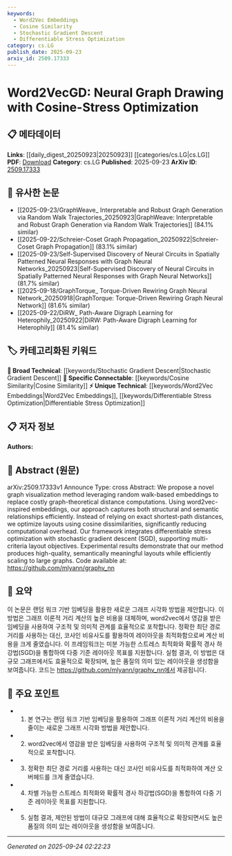 ```yaml
---
keywords:
  - Word2Vec Embeddings
  - Cosine Similarity
  - Stochastic Gradient Descent
  - Differentiable Stress Optimization
category: cs.LG
publish_date: 2025-09-23
arxiv_id: 2509.17333
---
```


<!-- KEYWORD_LINKING_METADATA:
{
  "processed_timestamp": "2025-09-24T02:22:23.623726",
  "vocabulary_version": "1.0",
  "selected_keywords": [
    "Word2Vec Embeddings",
    "Cosine Similarity",
    "Stochastic Gradient Descent",
    "Differentiable Stress Optimization"
  ],
  "rejected_keywords": [],
  "similarity_scores": {
    "Word2Vec Embeddings": 0.78,
    "Cosine Similarity": 0.82,
    "Stochastic Gradient Descent": 0.8,
    "Differentiable Stress Optimization": 0.77
  },
  "extraction_method": "AI_prompt_based",
  "budget_applied": true,
  "candidates_json": {
    "candidates": [
      {
        "surface": "word2vec-inspired embeddings",
        "canonical": "Word2Vec Embeddings",
        "aliases": [
          "word2vec embeddings",
          "word2vec"
        ],
        "category": "unique_technical",
        "rationale": "This technique is central to the proposed method, offering a novel application of word2vec in graph visualization.",
        "novelty_score": 0.75,
        "connectivity_score": 0.65,
        "specificity_score": 0.8,
        "link_intent_score": 0.78
      },
      {
        "surface": "cosine dissimilarities",
        "canonical": "Cosine Similarity",
        "aliases": [
          "cosine distance",
          "cosine metric"
        ],
        "category": "specific_connectable",
        "rationale": "Cosine similarity is a key metric in the optimization process, linking to broader applications in machine learning.",
        "novelty_score": 0.6,
        "connectivity_score": 0.85,
        "specificity_score": 0.7,
        "link_intent_score": 0.82
      },
      {
        "surface": "stochastic gradient descent",
        "canonical": "Stochastic Gradient Descent",
        "aliases": [
          "SGD"
        ],
        "category": "broad_technical",
        "rationale": "SGD is a widely used optimization technique, relevant to many neural network training processes.",
        "novelty_score": 0.4,
        "connectivity_score": 0.9,
        "specificity_score": 0.6,
        "link_intent_score": 0.8
      },
      {
        "surface": "differentiable stress optimization",
        "canonical": "Differentiable Stress Optimization",
        "aliases": [
          "stress optimization"
        ],
        "category": "unique_technical",
        "rationale": "This is a novel approach within the paper, enhancing the graph layout optimization process.",
        "novelty_score": 0.7,
        "connectivity_score": 0.6,
        "specificity_score": 0.85,
        "link_intent_score": 0.77
      }
    ],
    "ban_list_suggestions": [
      "method",
      "framework",
      "approach"
    ]
  },
  "decisions": [
    {
      "candidate_surface": "word2vec-inspired embeddings",
      "resolved_canonical": "Word2Vec Embeddings",
      "decision": "linked",
      "scores": {
        "novelty": 0.75,
        "connectivity": 0.65,
        "specificity": 0.8,
        "link_intent": 0.78
      }
    },
    {
      "candidate_surface": "cosine dissimilarities",
      "resolved_canonical": "Cosine Similarity",
      "decision": "linked",
      "scores": {
        "novelty": 0.6,
        "connectivity": 0.85,
        "specificity": 0.7,
        "link_intent": 0.82
      }
    },
    {
      "candidate_surface": "stochastic gradient descent",
      "resolved_canonical": "Stochastic Gradient Descent",
      "decision": "linked",
      "scores": {
        "novelty": 0.4,
        "connectivity": 0.9,
        "specificity": 0.6,
        "link_intent": 0.8
      }
    },
    {
      "candidate_surface": "differentiable stress optimization",
      "resolved_canonical": "Differentiable Stress Optimization",
      "decision": "linked",
      "scores": {
        "novelty": 0.7,
        "connectivity": 0.6,
        "specificity": 0.85,
        "link_intent": 0.77
      }
    }
  ]
}
-->

# Word2VecGD: Neural Graph Drawing with Cosine-Stress Optimization

## 📋 메타데이터

**Links**: [[daily_digest_20250923|20250923]] [[categories/cs.LG|cs.LG]]
**PDF**: [Download](https://arxiv.org/pdf/2509.17333.pdf)
**Category**: cs.LG
**Published**: 2025-09-23
**ArXiv ID**: [2509.17333](https://arxiv.org/abs/2509.17333)

## 🔗 유사한 논문
- [[2025-09-23/GraphWeave_ Interpretable and Robust Graph Generation via Random Walk Trajectories_20250923|GraphWeave: Interpretable and Robust Graph Generation via Random Walk Trajectories]] (84.1% similar)
- [[2025-09-22/Schreier-Coset Graph Propagation_20250922|Schreier-Coset Graph Propagation]] (83.1% similar)
- [[2025-09-23/Self-Supervised Discovery of Neural Circuits in Spatially Patterned Neural Responses with Graph Neural Networks_20250923|Self-Supervised Discovery of Neural Circuits in Spatially Patterned Neural Responses with Graph Neural Networks]] (81.7% similar)
- [[2025-09-18/GraphTorque_ Torque-Driven Rewiring Graph Neural Network_20250918|GraphTorque: Torque-Driven Rewiring Graph Neural Network]] (81.6% similar)
- [[2025-09-22/DiRW_ Path-Aware Digraph Learning for Heterophily_20250922|DiRW: Path-Aware Digraph Learning for Heterophily]] (81.4% similar)

## 🏷️ 카테고리화된 키워드
**🧠 Broad Technical**: [[keywords/Stochastic Gradient Descent|Stochastic Gradient Descent]]
**🔗 Specific Connectable**: [[keywords/Cosine Similarity|Cosine Similarity]]
**⚡ Unique Technical**: [[keywords/Word2Vec Embeddings|Word2Vec Embeddings]], [[keywords/Differentiable Stress Optimization|Differentiable Stress Optimization]]

## 📋 저자 정보

**Authors:** 

## 📄 Abstract (원문)

arXiv:2509.17333v1 Announce Type: cross 
Abstract: We propose a novel graph visualization method leveraging random walk-based embeddings to replace costly graph-theoretical distance computations. Using word2vec-inspired embeddings, our approach captures both structural and semantic relationships efficiently. Instead of relying on exact shortest-path distances, we optimize layouts using cosine dissimilarities, significantly reducing computational overhead. Our framework integrates differentiable stress optimization with stochastic gradient descent (SGD), supporting multi-criteria layout objectives. Experimental results demonstrate that our method produces high-quality, semantically meaningful layouts while efficiently scaling to large graphs. Code available at: https://github.com/mlyann/graphv_nn

## 📝 요약

이 논문은 랜덤 워크 기반 임베딩을 활용한 새로운 그래프 시각화 방법을 제안합니다. 이 방법은 그래프 이론적 거리 계산의 높은 비용을 대체하며, word2vec에서 영감을 받은 임베딩을 사용하여 구조적 및 의미적 관계를 효율적으로 포착합니다. 정확한 최단 경로 거리를 사용하는 대신, 코사인 비유사도를 활용하여 레이아웃을 최적화함으로써 계산 비용을 크게 줄였습니다. 이 프레임워크는 미분 가능한 스트레스 최적화와 확률적 경사 하강법(SGD)을 통합하여 다중 기준 레이아웃 목표를 지원합니다. 실험 결과, 이 방법은 대규모 그래프에서도 효율적으로 확장되며, 높은 품질의 의미 있는 레이아웃을 생성함을 보여줍니다. 코드는 https://github.com/mlyann/graphv_nn에서 제공됩니다.

## 🎯 주요 포인트

- 1. 본 연구는 랜덤 워크 기반 임베딩을 활용하여 그래프 이론적 거리 계산의 비용을 줄이는 새로운 그래프 시각화 방법을 제안합니다.
- 2. word2vec에서 영감을 받은 임베딩을 사용하여 구조적 및 의미적 관계를 효율적으로 포착합니다.
- 3. 정확한 최단 경로 거리를 사용하는 대신 코사인 비유사도를 최적화하여 계산 오버헤드를 크게 줄였습니다.
- 4. 차별 가능한 스트레스 최적화와 확률적 경사 하강법(SGD)을 통합하여 다중 기준 레이아웃 목표를 지원합니다.
- 5. 실험 결과, 제안된 방법이 대규모 그래프에 대해 효율적으로 확장되면서도 높은 품질의 의미 있는 레이아웃을 생성함을 보여줍니다.


---

*Generated on 2025-09-24 02:22:23*